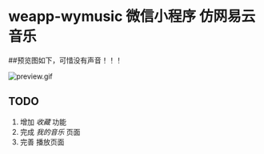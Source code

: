 # weapp-wymusic 微信小程序 仿网易云音乐

##预览图如下，可惜没有声音！！！

![preview.gif](preview.gif)

## TODO

1. 增加 *收藏* 功能
2. 完成 *我的音乐* 页面
3. 完善 播放页面
